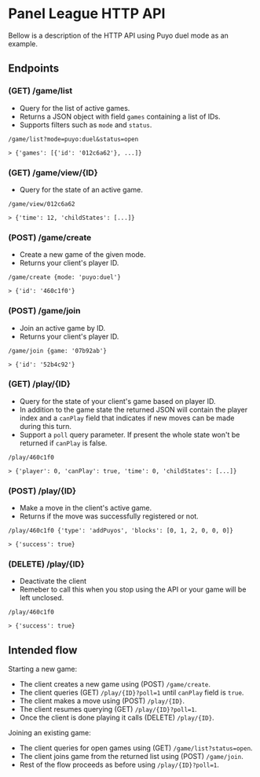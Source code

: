 # Panel League HTTP API

Bellow is a description of the HTTP API using Puyo duel mode as an example.

## Endpoints
### (GET) /game/list
  - Query for the list of active games.
  - Returns a JSON object with field `games` containing a list of IDs.
  - Supports filters such as `mode` and `status`.

`/game/list?mode=puyo:duel&status=open`

`> {'games': [{'id': '012c6a62'}, ...]}`

### (GET) /game/view/{ID}
 - Query for the state of an active game.

`/game/view/012c6a62`

`> {'time': 12, 'childStates': [...]}`

### (POST) /game/create
 - Create a new game of the given mode.
 - Returns your client's player ID.

`/game/create {mode: 'puyo:duel'}`

`> {'id': '460c1f0'}`

### (POST) /game/join
 - Join an active game by ID.
 - Returns your client's player ID.

`/game/join {game: '07b92ab'}`

`> {'id': '52b4c92'}`

### (GET) /play/{ID}
 - Query for the state of your client's game based on player ID.
 - In addition to the game state the returned JSON will contain the player index and a `canPlay` field that indicates if new moves can be made during this turn.
 - Support a `poll` query parameter. If present the whole state won't be returned if `canPlay` is false.

`/play/460c1f0`

`> {'player': 0, 'canPlay': true, 'time': 0, 'childStates': [...]}`

### (POST) /play/{ID}
 - Make a move in the client's active game.
 - Returns if the move was successfully registered or not.

`/play/460c1f0 {'type': 'addPuyos', 'blocks': [0, 1, 2, 0, 0, 0]}`

`> {'success': true}`

### (DELETE) /play/{ID}
 - Deactivate the client
 - Remeber to call this when you stop using the API or your game will be left unclosed.

`/play/460c1f0`

`> {'success': true}`

## Intended flow
Starting a new game:
 - The client creates a new game using (POST) `/game/create`.
 - The client queries (GET) `/play/{ID}?poll=1` until `canPlay` field is `true`.
 - The client makes a move using (POST) `/play/{ID}`.
 - The client resumes querying (GET) `/play/{ID}?poll=1`.
 - Once the client is done playing it calls (DELETE) `/play/{ID}`.

 Joining an existing game:
- The client queries for open games using (GET) `/game/list?status=open`.
- The client joins game from the returned list using (POST) `/game/join`.
- Rest of the flow proceeds as before using `/play/{ID}?poll=1`.
